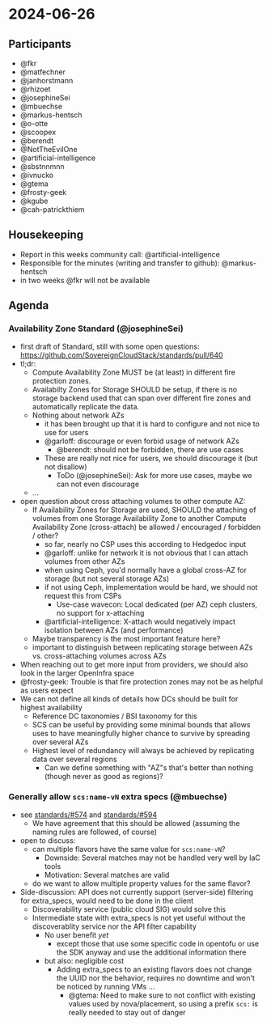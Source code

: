 # 2024-06-26

## Participants

- @fkr
- @matfechner
- @janhorstmann
- @rhizoet
- @josephineSei
- @mbuechse
- @markus-hentsch
- @o-otte
- @scoopex
- @berendt
- @NotTheEvilOne
- @artificial-intelligence
- @sbstnnmnn
- @ivnucko
- @gtema
- @frosty-geek
- @kgube
- @cah-patrickthiem

## Housekeeping

- Report in this weeks community call: @artificial-intelligence
- Responsible for the minutes (writing and transfer to github): @markus-hentsch
- in two weeks @fkr will not be available

## Agenda

### Availability Zone Standard (@josephineSei)

- first draft of Standard, still with some open questions: https://github.com/SovereignCloudStack/standards/pull/640
- tl;dr:
    - Compute Availability Zone MUST be (at least) in different fire protection zones.
    - Availabilty Zones for Storage SHOULD be setup, if there is no storage backend used that can span over different fire zones and automatically replicate the data.
    - Nothing about network AZs
        - it has been brought up that it is hard to configure and not nice to use for users
        - @garloff: discourage or even forbid usage of network AZs
            - @berendt: should not be forbidden, there are use cases
        - These are really not nice for users, we should discourage it (but not disallow)
            - ToDo (@josephineSei): Ask for more use cases, maybe we can not even discourage
    - ...
- open question about cross attaching volumes to other compute AZ:
    - If Availability Zones for Storage are used, SHOULD the attaching of volumes from one Storage Availability Zone to another Compute Availability Zone (cross-attach) be allowed / encouraged / forbidden / other?
        - so far, nearly no CSP uses this according to Hedgedoc input
        - @garloff: unlike for network it is not obvious that I can attach volumes from other AZs
        - when using Ceph, you'd normally have a global cross-AZ for storage (but not several storage AZs)
        - if not using Ceph, implementation would be hard, we should not request this from CSPs
            - Use-case wavecon: Local dedicated (per AZ) ceph clusters, no support for x-attaching
        - @artificial-intelligence: X-attach would negatively impact isolation between AZs (and performance)
    - Maybe transparency is the most important feature here?
    - important to distinguish between replicating storage between AZs vs. cross-attaching volumes across AZs
- When reaching out to get more input from providers, we should also look in the larger OpenInfra space
- @frosty-geek: Trouble is that fire protection zones may not be as helpful as users expect
- We can not define all kinds of details how DCs should be built for highest availability
    - Reference DC taxonomies / BSI taxonomy for this
    - SCS can be useful by providing some minimal bounds that allows uses to have meaningfully higher chance to survive by spreading over several AZs
    - Highest level of redundancy will always be achieved by replicating data over several regions
        - Can we define something with "AZ"s that's better than nothing (though never as good as regions)?

### Generally allow `scs:name-vN` extra specs (@mbuechse)

- see [standards/#574](https://github.com/SovereignCloudStack/standards/issues/574) and [standards/#594](https://github.com/SovereignCloudStack/standards/issues/594)
    - We have agreement that this should be allowed (assuming the naming rules are followed, of course)
- open to discuss:
    - can multiple flavors have the same value for `scs:name-vN`?
        - Downside: Several matches may not be handled very well by IaC tools
        - Motivation: Several matches are valid
    - do we want to allow multiple property values for the same flavor?
- Side-discussion: API does not currently support (server-side) filtering for extra_specs, would need to be done in the client
    - Discoverability service (public cloud SIG) would solve this
    - Intermediate state with extra_specs is not yet useful without the discoverablity service nor the API filter capability
        - No user benefit *yet*
            - except those that use some specific code in opentofu or use the SDK anyway and use the additional information there
        - but also: negligible cost
            - Adding extra_specs to an existing flavors does not change the UUID nor the behavior, requires no downtime and won't be noticed by running VMs ...
                - @gtema: Need to make sure to not conflict with existing values used by nova/placement, so using a prefix `scs:` is really needed to stay out of danger
